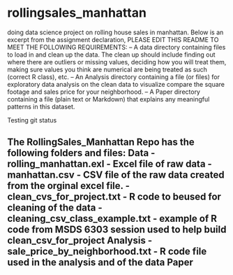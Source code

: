 # rollingsales_manhattan
doing data science project on rolling house sales in manhattan. Below is an excerpt from the assignment declaration, PLEASE EDIT THIS README TO MEET THE FOLLOWING REQUIREMENTS:
–	A data directory containing files to load in and clean up the data. The clean up should include finding out where there are outliers or missing values, deciding how you will treat them, making sure values you think are numerical are being treated as such (correct R class), etc.
–	An Analysis directory containing a file (or files) for exploratory data analysis on the clean data to visualize compare the square footage and sales price for your neighborhood.
–	A Paper directory containing a file (plain text or Markdown) that explains any meaningful patterns in this dataset.

Testing git status

The RollingSales_Manhattan Repo has the following folders and files:
Data
  -rolling_manhattan.exl - Excel file of raw data
  -manhattan.csv - CSV file of the raw data created from the orginal excel file.
  -clean_cvs_for_project.txt - R code to beused for cleaning of the data
  -cleaning_csv_class_example.txt - example of R code from MSDS 6303 session used to help build clean_csv_for_project
 Analysis
  -sale_price_by_neighborhood.txt - R code file used in the analysis and of the data
 Paper
  -
